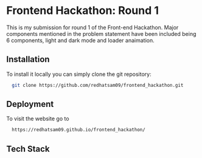 # Frontend Hackathon: Round 1


This is my submission for round 1 of the Front-end Hackathon. Major components mentioned in the problem statement have been included being 6 components, light and dark mode and loader anaimation.
## Installation

To install it locally you can simply clone the git repository:
```bash
  git clone https://github.com/redhatsam09/frontend_hackathon.git
```
    
## Deployment

To visit the website go to 

```bash
  https://redhatsam09.github.io/frontend_hackathon/
```


## Tech Stack



